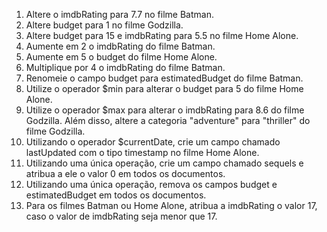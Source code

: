 1. Altere o imdbRating para 7.7 no filme Batman.
2. Altere budget para 1 no filme Godzilla.
3. Altere budget para 15 e imdbRating para 5.5 no filme Home Alone.
4. Aumente em 2 o imdbRating do filme Batman.
5. Aumente em 5 o budget do filme Home Alone.
6. Multiplique por 4 o imdbRating do filme Batman.
7. Renomeie o campo budget para estimatedBudget do filme Batman.
8. Utilize o operador $min para alterar o budget para 5 do filme Home Alone.
9. Utilize o operador $max para alterar o imdbRating para 8.6 do filme Godzilla. Além disso, altere a categoria "adventure" para "thriller" do filme Godzilla.
10. Utilizando o operador $currentDate, crie um campo chamado lastUpdated com o tipo timestamp no filme Home Alone.
11. Utilizando uma única operação, crie um campo chamado sequels e atribua a ele o valor 0 em todos os documentos.
12. Utilizando uma única operação, remova os campos budget e estimatedBudget em todos os documentos.
13. Para os filmes Batman ou Home Alone, atribua a imdbRating o valor 17, caso o valor de imdbRating seja menor que 17.
